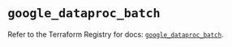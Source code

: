 # `google_dataproc_batch`

Refer to the Terraform Registry for docs: [`google_dataproc_batch`](https://registry.terraform.io/providers/hashicorp/google/6.17.0/docs/resources/dataproc_batch).
